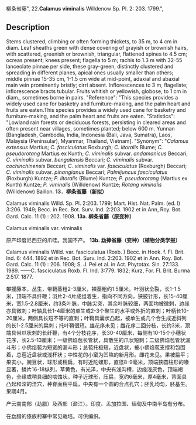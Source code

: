 柳条省藤",
22.**Calamus viminalis** Willdenow Sp. Pl. 2: 203. 1799.",

## Description
Stems clustered, climbing or often forming thickets, to 35 m, to 4 cm in diam. Leaf sheaths green with dense covering of grayish or brownish hairs, with scattered, greenish or brownish, triangular, flattened spines to 4.5 cm; ocreas present; knees present; flagella to 5 m; rachis to 1.3 m with 32-55 lanceolate pinnae per side, these gray-green, distinctly clustered and spreading in different planes, apical ones usually smaller than others; middle pinnae 15-35 cm, 1-1.5 cm wide at mid-point, adaxial and abaxial main vein prominently bristly; cirri absent. Inflorescences to 3 m, flagellate; inflorescence bracts tubular. Fruits whitish or yellowish, globose, to 1 cm in diam., sometimes borne in pairs.
  "Reference": "This species provides a widely used cane for basketry and furniture-making, and the palm heart and fruits are eaten.This species provides a widely used cane for basketry and furniture-making, and the palm heart and fruits are eaten.
  "Statistics": "Lowland rain forests or deciduous forests, persisting in cleared areas and often present near villages, sometimes planted; below 600 m. Yunnan [Bangladesh, Cambodia, India, Indonesia (Bali, Java, Sumatra), Laos, Malaysia (Peninsular), Myanmar, Thailand, Vietnam].
  "Synonym": "*Calamus extensus* Martius; *C. fasciculatus* Roxburgh; *C. litoralis* Blume; *C. pseudorotang* Martius ex Kunth; *C. viminalis* subvar. *andamanicus* Beccari; *C. viminalis* subvar. *bengalensis* Beccari; *C. viminalis* subvar. *cochinchinensis* Beccari; *C. viminalis* var. *fasciculatus* (Roxburgh) Beccari; *C. viminalis* subvar. *pinangianus* Beccari; *Palmijuncus fasciculatus* (Roxburgh) Kuntze; *P. litoralis* (Blume) Kuntze; *P. pseudorotang* (Martius ex Kunth) Kuntze; *P. viminalis* (Willdenow) Kuntze; *Rotang viminalis* (Willdenow) Baillon.
**13．柳条省藤（新拟）**

Calamus viminalis Willd. Sp. Pl. 2:203. 1799; Mart. Hist. Nat. Palm. (ed. l) 3:206. 1949; Becc. in Rec. Bot. Surv. Ind. 2:203. 1902 et in Ann, Roy. Bot. Gard. Calc. 11 (1) : 202. 1908.
**13a. 柳条省藤（原变种）**

Calamus viminalis var. viminalis

原产印度尼西亚的爪哇。我国不产。
**13b. 勐捧省藤（变种）（植物分类学报）**

Calamus viminalis Willd. var. fasciculatua (Roxb. ) Becc. in Hook. f. Fl. Brit. Ind. 6: 444. 1892 et in Rec. Bot. Surv. Ind. 2:203. 1902 et in Ann. Roy. Bot. Gard. Calc. 11 (1) : 206. 1908; S. J. Pei et al. in Act. Phytotax. Sin. 27:133. 1989. ——C. fasciculatus Roxb. Fl. Ind. 3:779. 1832; Kurz, For. Fl. Brit. Burma 2:517. 1877.

攀援藤本，丛生，带鞘茎粗2-3厘米，裸茎粗约1.5厘米。叶羽状全裂，长1-1.5米，顶端不具纤鞭；羽片2-4片成组着生，指向不同方向，狭披针形，长15-40厘米，宽1.5-2.8厘米，约3条叶脉，中脉尖突，其余叶脉较细，两面均被微刺，边缘亦具微刺；叶轴具长1-4厘米的单生或2-3个聚生的水平或外折的直刺；叶柄长10-20厘米，两侧具长短不等的直刺；叶鞘具囊状凸起，被单生或几个合生成近斜列的长1-2.5厘米的扁刺；托叶鞘很短。雄花序未见；雌花序二回分枝，长约3米，顶端具带爪状刺的长纤鞭，有4个分枝花序，长30-40厘米，每侧有10-15个小穗状花序，长2.5-13厘米；一级佛焰苞长管状，具散生的爪状短刺；二级佛焰苞管状漏斗形；小佛焰苞为短宽的漏斗形；总苞托极短，近盘状，被小佛焰苞支撑和包围着，总苞近盘状或浅杯状；中性花的小窠为凹陷的新月形。雌花未见。果被扁平；果实小，豌豆状，球形或稍扁，有时近陀螺形，直径8-9毫米，顶端狭圆柱形的喙显著，鳞片16-18纵列，草黄色，有光泽，中央有浅沟槽，边缘浅灰色，顶端褐色，全缘或稍具细的啮蚀状。种子近球形，压扁，宽约6毫米，厚4毫米，背面具凸起和深的洼穴，种脊面稍平扁，中央有一个圆的合点孔穴；胚乳均匀，胚基生。果期4月。

产云南南部（勐腊）及西部（盈江）。印度、孟加拉国、缅甸及中南半岛有分布。

在勐腊的傣族村寨中常见栽培。可供编织。
